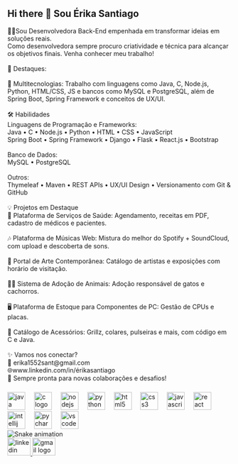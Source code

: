 ## Hi there 👋 Sou Érika Santiago
<p align="left">👩‍💻Sou Desenvolvedora Back-End empenhada em transformar ideias em soluções reais.<br>Como desenvolvedora sempre procuro criatividade e técnica para alcançar os objetivos finais. Venha conhecer meu trabalho!<br><br>🌟 Destaques:<br><br>🚀 Multitecnologias: Trabalho com linguagens como Java, C, Node.js, Python, HTML/CSS, JS e bancos como MySQL e PostgreSQL, além de Spring Boot, Spring Framework e conceitos de UX/UI.<br><br>🛠️ Habilidades<br>Linguagens de Programação e Frameworks:<br>Java • C • Node.js • Python • HTML • CSS • JavaScript<br>Spring Boot • Spring Framework • Django • Flask • React.js • Bootstrap<br><br>Banco de Dados:<br>MySQL • PostgreSQL<br><br>Outros:<br>Thymeleaf • Maven • REST APIs • UX/UI Design • Versionamento com Git & GitHub<br><br>💡 Projetos em Destaque<br>🏥 Plataforma de Serviços de Saúde: Agendamento, receitas em PDF, cadastro de médicos e pacientes.<br><br>🎶 Plataforma de Músicas Web: Mistura do melhor do Spotify + SoundCloud, com upload e descoberta de sons.<br><br>🎨 Portal de Arte Contemporânea: Catálogo de artistas e exposições com horário de visitação.<br><br>🐶🐱 Sistema de Adoção de Animais: Adoção responsável de gatos e cachorros.<br><br>🖥️ Plataforma de Estoque para Componentes de PC: Gestão de CPUs e placas.<br><br>💍 Catálogo de Acessórios: Grillz, colares, pulseiras e mais, com código em C e Java.<br><br>✨ Vamos nos conectar?<br>📧 erika1552sant@gmail.com<br>🌐www.linkedin.com/in/érikasantiago<br>💬 Sempre pronta para novas colaborações e desafios!</p>

###

<div align="left">
  <img src="https://cdn.jsdelivr.net/gh/devicons/devicon/icons/java/java-original.svg" height="40" alt="java logo"  />
  <img width="12" />
  <img src="https://cdn.jsdelivr.net/gh/devicons/devicon/icons/c/c-original.svg" height="40" alt="c logo"  />
  <img width="12" />
  <img src="https://cdn.jsdelivr.net/gh/devicons/devicon/icons/nodejs/nodejs-original.svg" height="40" alt="nodejs logo"  />
  <img width="12" />
  <img src="https://cdn.jsdelivr.net/gh/devicons/devicon/icons/python/python-original.svg" height="40" alt="python logo"  />
  <img width="12" />
  <img src="https://cdn.jsdelivr.net/gh/devicons/devicon/icons/html5/html5-original.svg" height="40" alt="html5 logo"  />
  <img width="12" />
  <img src="https://cdn.jsdelivr.net/gh/devicons/devicon/icons/css3/css3-original.svg" height="40" alt="css3 logo"  />
  <img width="12" />
  <img src="https://cdn.jsdelivr.net/gh/devicons/devicon/icons/javascript/javascript-original.svg" height="40" alt="javascript logo"  />
  <img width="12" />
  <img src="https://cdn.jsdelivr.net/gh/devicons/devicon/icons/react/react-original.svg" height="40" alt="react logo"  />
  <img width="12" />
  <img src="https://cdn.jsdelivr.net/gh/devicons/devicon/icons/intellij/intellij-original.svg" height="40" alt="intellij logo"  />
  <img width="12" />
  <img src="https://cdn.jsdelivr.net/gh/devicons/devicon/icons/pycharm/pycharm-original.svg" height="40" alt="pycharm logo"  />
  <img width="12" />
  <img src="https://cdn.jsdelivr.net/gh/devicons/devicon/icons/vscode/vscode-original.svg" height="40" alt="vscode logo"  />
</div>

<img src="https://raw.githubusercontent.com/Erikathy/Erikathy/output/snake.svg" alt="Snake animation" />


<div align="left">
  <a href="www.linkedin.com/in/érikasantiago" target="_blank">
    <img src="https://raw.githubusercontent.com/maurodesouza/profile-readme-generator/master/src/assets/icons/social/linkedin/default.svg" width="52" height="40" alt="linkedin logo"  />
  </a>
  <a href="erika1552sant@gmail.com" target="_blank">
    <img src="https://raw.githubusercontent.com/maurodesouza/profile-readme-generator/master/src/assets/icons/social/gmail/default.svg" width="52" height="40" alt="gmail logo"  />
  </a>
</div>


